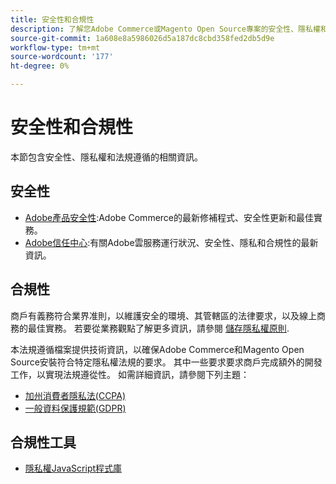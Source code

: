 ```yaml
---
title: 安全性和合規性
description: 了解您Adobe Commerce或Magento Open Source專案的安全性、隱私權和產業法規遵循資源。
source-git-commit: 1a608e8a5986026d5a187dc8cbd358fed2db5d9e
workflow-type: tm+mt
source-wordcount: '177'
ht-degree: 0%

---
```



# 安全性和合規性

本節包含安全性、隱私權和法規遵循的相關資訊。

## 安全性

- [Adobe產品安全性](https://helpx.adobe.com/security.html):Adobe Commerce的最新修補程式、安全性更新和最佳實務。
- [Adobe信任中心](https://www.adobe.com/trust.html):有關Adobe雲服務運行狀況、安全性、隱私和合規性的最新資訊。

## 合規性

商戶有義務符合業界准則，以維護安全的環境、其管轄區的法律要求，以及線上商務的最佳實務。 若要從業務觀點了解更多資訊，請參閱 [儲存隱私權原則](https://experienceleague.adobe.com/docs/commerce-admin/start/compliance/privacy/privacy-policy.html).

本法規遵循檔案提供技術資訊，以確保Adobe Commerce和Magento Open Source安裝符合特定隱私權法規的要求。 其中一些要求要求商戶完成額外的開發工作，以實現法規遵從性。 如需詳細資訊，請參閱下列主題：

- [加州消費者隱私法(CCPA)](privacy/ccpa.md)
- [一般資料保護規範(GDPR)](privacy/gdpr.md)

## 合規性工具

- [隱私權JavaScript程式庫](privacy/javascript-library.md)
